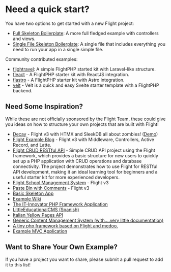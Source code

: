 # Need a quick start?

You have two options to get started with a new Flight project:

- [Full Skeleton Boilerplate](https://github.com/flightphp/skeleton): A more full fledged example with controllers and views.
- [Single File Skeleton Boilerplate](https://github.com/flightphp/skeleton-simple): A single file that includes everything you need to run your app in a single simple file.

Community contributed examples:

- [flightravel](https://github.com/fadrian06-templates/flighravel): A simple FlightPHP started kit with Laravel-like structure.
- [fleact](https://github.com/flightphp/fleact) - A FlightPHP starter kit with ReactJS integration.
- [flastro](https://github.com/flightphp/flastro) - A FlightPHP starter kit with Astro integration.
- [velt](https://github.com/flightphp/velt) - Velt is a quick and easy Svelte starter template with a FlightPHP backend. 

## Need Some Inspiration?

While these are not officially sponsored by the Flight Team, these could give you ideas on how to structure your own projects that are built with Flight!

- [Decay](https://github.com/boxybird/decay) - Flight v3 with HTMX and SleekDB all about zombies! ([Demo](https://decay.andrewrhyand.com))
- [Flight Example Blog](https://github.com/n0nag0n/flightphp-blog) - Flight v3 with Middleware, Controllers, Active Record, and Latte.
- [Flight CRUD RESTful API](https://github.com/soheilkhaledabdi/php-crud-api-flight) - Simple CRUD API project using the Flight framework, which provides a basic structure for new users to quickly set up a PHP application with CRUD operations and database connectivity. The project demonstrates how to use Flight for RESTful API development, making it an ideal learning tool for beginners and a useful starter kit for more experienced developers.
- [Flight School Management System](https://github.com/krmu/FlightPHP_School) - Flight v3
- [Paste Bin with Comments](https://github.com/n0nag0n/commie2) - Flight v3
- [Basic Skeleton App](https://github.com/markhughes/flight-skeleton)
- [Example Wiki](https://github.com/Skayo/FlightWiki)
- [The IT-Innovator PHP Framework Application](https://github.com/itinnovator/myphp-app)
- [LittleEducationalCMS (Spanish)](https://github.com/casgin/LittleEducationalCMS)
- [Italian Yellow Pages API](https://github.com/chiccomagnus/PGAPI)
- [Generic Content Management System (with....very little documentation)](https://github.com/recepuncu/cms)
- [A tiny php framework based on Flight and medoo.](https://github.com/ycrao/tinyme)
- [Example MVC Application](https://github.com/paddypei/Flight-MVC)

## Want to Share Your Own Example?

If you have a project you want to share, please submit a pull request to add it to this list!
